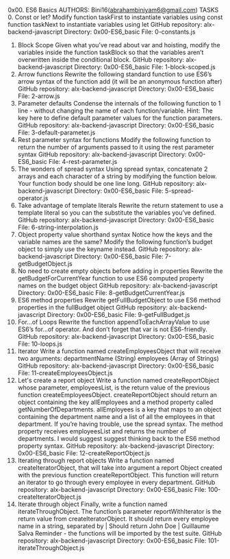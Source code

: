0x00. ES6 Basics
AUTHORS: Bini16(abrahambiniyam6@gmail.com)
TASKS
0. Const or let?
Modify
function taskFirst to instantiate variables using const
function taskNext to instantiate variables using let
GitHub repository: alx-backend-javascript
Directory: 0x00-ES6_basic
File: 0-constants.js
1. Block Scope
Given what you’ve read about var and hoisting, modify the variables inside the function taskBlock so that the variables aren’t overwritten inside the conditional block.
GitHub repository: alx-backend-javascript
Directory: 0x00-ES6_basic
File: 1-block-scoped.js
2. Arrow functions
Rewrite the following standard function to use ES6’s arrow syntax of the function add (it will be an anonymous function after)
GitHub repository: alx-backend-javascript
Directory: 0x00-ES6_basic
File: 2-arrow.js
3. Parameter defaults
Condense the internals of the following function to 1 line - without changing the name of each function/variable.
Hint: The key here to define default parameter values for the function parameters.
GitHub repository: alx-backend-javascript
Directory: 0x00-ES6_basic
File: 3-default-parameter.js
4. Rest parameter syntax for functions
Modify the following function to return the number of arguments passed to it using the rest parameter syntax
GitHub repository: alx-backend-javascript
Directory: 0x00-ES6_basic
File: 4-rest-parameter.js
5. The wonders of spread syntax
Using spread syntax, concatenate 2 arrays and each character of a string by modifying the function below. Your function body should be one line long.
GitHub repository: alx-backend-javascript
Directory: 0x00-ES6_basic
File: 5-spread-operator.js
6. Take advantage of template literals
Rewrite the return statement to use a template literal so you can the substitute the variables you’ve defined.
GitHub repository: alx-backend-javascript
Directory: 0x00-ES6_basic
File: 6-string-interpolation.js
7. Object property value shorthand syntax
Notice how the keys and the variable names are the same?
Modify the following function’s budget object to simply use the keyname instead.
GitHub repository: alx-backend-javascript
Directory: 0x00-ES6_basic
File: 7-getBudgetObject.js
8. No need to create empty objects before adding in properties
Rewrite the getBudgetForCurrentYear function to use ES6 computed property names on the budget object
GitHub repository: alx-backend-javascript
Directory: 0x00-ES6_basic
File: 8-getBudgetCurrentYear.js
9. ES6 method properties
Rewrite getFullBudgetObject to use ES6 method properties in the fullBudget object
GitHub repository: alx-backend-javascript
Directory: 0x00-ES6_basic
File: 9-getFullBudget.js
10. For...of Loops
Rewrite the function appendToEachArrayValue to use ES6’s for...of operator. And don’t forget that var is not ES6-friendly.
GitHub repository: alx-backend-javascript
Directory: 0x00-ES6_basic
File: 10-loops.js
11. Iterator
Write a function named createEmployeesObject that will receive two arguments:
departmentName (String)
employees (Array of Strings)
GitHub repository: alx-backend-javascript
Directory: 0x00-ES6_basic
File: 11-createEmployeesObject.js
12. Let's create a report object
Write a function named createReportObject whose parameter, employeesList, is the return value of the previous function createEmployeesObject.
createReportObject should return an object containing the key allEmployees and a method property called getNumberOfDepartments.
allEmployees is a key that maps to an object containing the department name and a list of all the employees in that department. If you’re having trouble, use the spread syntax.
The method property receives employeesList and returns the number of departments. I would suggest suggest thinking back to the ES6 method property syntax.
GitHub repository: alx-backend-javascript
Directory: 0x00-ES6_basic
File: 12-createReportObject.js
13. Iterating through report objects
Write a function named createIteratorObject, that will take into argument a report Object created with the previous function createReportObject.
This function will return an iterator to go through every employee in every department.
GitHub repository: alx-backend-javascript
Directory: 0x00-ES6_basic
File: 100-createIteratorObject.js
14. Iterate through object
Finally, write a function named iterateThroughObject. The function’s parameter reportWithIterator is the return value from createIteratorObject.
It should return every employee name in a string, separated by |
Should return John Doe | Guillaume Salva
Reminder - the functions will be imported by the test suite.
GitHub repository: alx-backend-javascript
Directory: 0x00-ES6_basic
File: 101-iterateThroughObject.js
